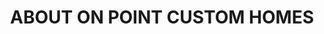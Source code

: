 ---
type: page
layout: unique
title: 'ABOUT ON POINT CUSTOM HOMES'
url: /about-us
params:
miniPath: '/pagehtml/about-us'
page-status: 'about-us'
pageImage: '/v1552694734/OnPoint%20Custom%20Homes/14-1400x788.jpg'
pageTitle: 'ABOUT ON POINT CUSTOM HOMES'
meta_description: 'On Point Custom Homes is a locally and nationally recognized Houston custom home builder and remodeler with a full-service Design + Build team.'
---